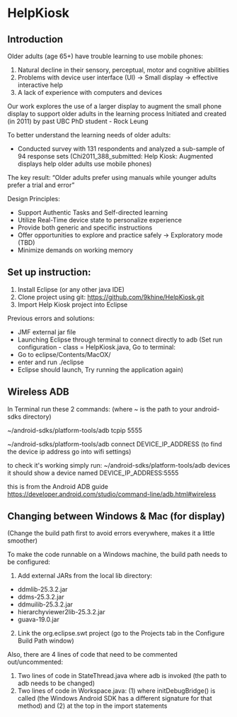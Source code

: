 # HelpKiosk

## Introduction
Older adults (age 65+) have trouble learning to use mobile phones:
1. Natural decline in their sensory, perceptual, motor and cognitive abilities
2. Problems with device user interface (UI) → Small display → effective interactive help
3. A lack of experience with computers and devices

Our work explores the use of a larger display to augment the small phone display to support older adults in the learning process
Initiated and created (in 2011) by past UBC PhD student - Rock Leung

To better understand the learning needs of older adults:
- Conducted survey with 131 respondents and analyzed a sub-sample of 94 response sets
 (Chi2011_388_submitted: Help Kiosk: Augmented displays help older adults use mobile phones)
 
The key result:
“Older adults prefer using manuals while younger adults prefer a trial and error”

Design Principles:
- Support Authentic Tasks and Self-directed learning 
- Utilize Real-Time device state to personalize experience
- Provide both generic and specific instructions
- Offer opportunities to explore and practice safely → Exploratory mode (TBD)
- Minimize demands on working memory


## Set up instruction:
1. Install Eclipse (or any other java IDE)
2. Clone project using git: https://github.com/9khine/HelpKiosk.git
3. Import Help Kiosk project into Eclipse

Previous errors and solutions:
- JMF external jar file
- Launching Eclipse through terminal to connect directly to adb 
(Set run configuration - class = HelpKiosk.java, 
Go to terminal:
- Go to eclipse/Contents/MacOX/
- enter and run ./eclipse 
- Eclipse should launch,
Try running the application again)

## Wireless ADB

In Terminal run these 2 commands:
(where ~ is the path to your android-sdks directory)

~/android-sdks/platform-tools/adb tcpip 5555

~/android-sdks/platform-tools/adb connect DEVICE_IP_ADDRESS
(to find the device ip address go into wifi settings)

to check it's working simply run:
~/android-sdks/platform-tools/adb devices
it should show a device named DEVICE_IP_ADDRESS:5555

this is from the Android ADB guide https://developer.android.com/studio/command-line/adb.html#wireless

## Changing between Windows & Mac (for display)

(Change the build path first to avoid errors everywhere, makes it a little smoother)

To make the code runnable on a Windows machine, the build path needs to be configured:

1. Add external JARs from the local lib directory:
  - ddmlib-25.3.2.jar
  - ddms-25.3.2.jar
  - ddmuilib-25.3.2.jar
  - hierarchyviewer2lib-25.3.2.jar
  - guava-19.0.jar
2. Link the org.eclipse.swt project (go to the Projects tab in the Configure Build Path window)

Also,  there are 4 lines of code that need to be commented out/uncommented:

1. Two lines of code in StateThread.java where adb is invoked (the path to adb needs to be changed)
2. Two lines of code in Workspace.java: (1) where initDebugBridge() is called (the Windows Android SDK has a different signature for that method) and (2) at the top in the import statements
